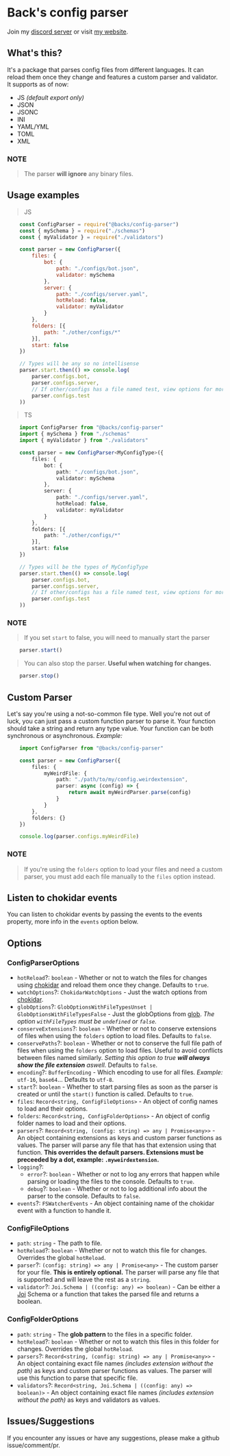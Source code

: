 # Back's config parser
Join my [discord server](https://discord.gg/xmwHqshYHF) or visit [my website](https://back.rs).
## What's this?
It's a package that parses config files from different languages. It can reload them once they change and features a custom parser and validator. It supports as of now:
- JS *(default export only)*
- JSON
- JSONC
- INI
- YAML/YML
- TOML
- XML
### NOTE
> The parser **will ignore** any binary files.
## Usage examples
> JS
```js
    const ConfigParser = require("@backs/config-parser")
    const { mySchema } = require("./schemas")
    const { myValidator } = require("./validators")

    const parser = new ConfigParser({
        files: {
            bot: {
                path: "./configs/bot.json",
                validator: mySchema
            },
            server: {
                path: "./configs/server.yaml",
                hotReload: false,
                validator: myValidator
            }
        },
        folders: [{
            path: "./other/configs/*"
        }],
        start: false
    })

    // Types will be any so no intellisense
    parser.start.then(() => console.log(
        parser.configs.bot,
        parser.configs.server,
        // If other/configs has a file named test, view options for more customization of the name
        parser.configs.test
    ))
```
> TS
```ts
    import ConfigParser from "@backs/config-parser"
    import { mySchema } from "./schemas"
    import { myValidator } from "./validators"

    const parser = new ConfigParser<MyConfigType>({
        files: {
            bot: {
                path: "./configs/bot.json",
                validator: mySchema
            },
            server: {
                path: "./configs/server.yaml",
                hotReload: false,
                validator: myValidator
            }
        },
        folders: [{
            path: "./other/configs/*"
        }],
        start: false
    })

    // Types will be the types of MyConfigType
    parser.start.then(() => console.log(
        parser.configs.bot,
        parser.configs.server,
        // If other/configs has a file named test, view options for more customization of the name
        parser.configs.test
    ))
```
### NOTE
> If you set `start` to false, you will need to manually start the parser
```js
    parser.start()
```
> You can also stop the parser. **Useful when watching for changes.**
```js
    parser.stop()
```
## Custom Parser
Let's say you're using a not-so-common file type. Well you're not out of luck, you can just pass a custom function parser to parse it.
Your function should take a string and return any type value. Your function can be both synchronous or asynchronous.
*Example:*
```ts
    import ConfigParser from "@backs/config-parser"

    const parser = new ConfigParser({
        files: {
            myWeirdFile: {
                path: "./path/to/my/config.weirdextension",
                parser: async (config) => {
                    return await myWeirdParser.parse(config)
                }
            }
        },
        folders: {}
    })

    console.log(parser.configs.myWeirdFile)
```
### NOTE
> If you're using the `folders` option to load your files and need a custom parser, you must add each file manually to the `files` option instead.
## Listen to chokidar events
You can listen to chokidar events by passing the events to the events property, more info in the `events` option below.
## Options
### ConfigParserOptions
- `hotReload`?: `boolean` - Whether or not to watch the files for changes using [chokidar](https://www.npmjs.com/package/chokidar) and reload them once they change. Defaults to `true`.
- `watchOptions`?: `ChokidarWatchOptions` - Just the watch options from [chokidar](https://www.npmjs.com/package/chokidar).
- `globOptions`?: `GlobOptionsWithFileTypesUnset | GlobOptionsWithFileTypesFalse` - Just the globOptions from [glob](https://www.npmjs.com/package/glob). *The option `withFileTypes` must be `undefined` or `false`.*
- `conserveExtensions`?: `boolean` - Whether or not to conserve extensions of files when using the `folders` option to load files. Defaults to `false`.
- `conservePaths`?: `boolean` - Whether or not to conserve the full file path of files when using the `folders` option to load files. Useful to avoid conflicts between files named similarly. *Setting this option to true **will always show the file extension** aswell.* Defaults to `false`.
- `encoding`?: `BufferEncoding` - Which encoding to use for all files. *Example:* `utf-16`, `base64`... Defaults to `utf-8`.
- `start`?: `boolean` - Whether to start parsing files as soon as the parser is created or until the `start()` function is called. Defaults to `true`.
- `files`: `Record<string, ConfigFileOptions>` - An object of config names to load and their options.
- `folders`: `Record<string, ConfigFolderOptions>` - An object of config folder names to load and their options.
- `parsers`?: `Record<string, (config: string) => any | Promise<any>>` - An object containing extensions as keys and custom parser functions as values. The parser will parse any file that has that extension using that function. **This overrides the default parsers. Extensions must be preceeded by a dot, example: `.myweirdextension`.**
- `logging`?:
    - `error`?: `boolean` - Whether or not to log any errors that happen while parsing or loading the files to the console. Defaults to `true`.
    - `debug`?: `boolean` - Whether or not to log additional info about the parser to the console. Defaults to `false`.
- `events`?: `FSWatcherEvents` - An object containing name of the chokidar event with a function to handle it.
### ConfigFileOptions
- `path`: `string` - The path to file.
- `hotReload`?: `boolean` - Whether or not to watch this file for changes. Overrides the global `hotReload`.
- `parser`?: `(config: string) => any | Promise<any>` - The custom parser for your file. **This is entirely optional.** The parser will parse any file that is supported and will leave the rest as a `string`.
- `validator`?: `Joi.Schema | ((config: any) => boolean)` - Can be either a [Joi](https://www.npmjs.com/package/joi) Schema or a function that takes the parsed file and returns a boolean.
### ConfigFolderOptions
- `path`: `string` - The **glob pattern** to the files in a specific folder.
- `hotReload`?: `boolean` - Whether or not to watch this files in this folder for changes. Overrides the global `hotReload`.
- `parsers`?: `Record<string, (config: string) => any | Promise<any>>` - An object containing exact file names *(includes extension without the path)* as keys and custom parser functions as values. The parser will use this function to parse that specific file.
- `validators`?: `Record<string, Joi.Schema | ((config: any) => boolean)>` - An object containing exact file names *(includes extension without the path)* as keys and validators as values.
## Issues/Suggestions
If you encounter any issues or have any suggestions, please make a github issue/comment/pr.